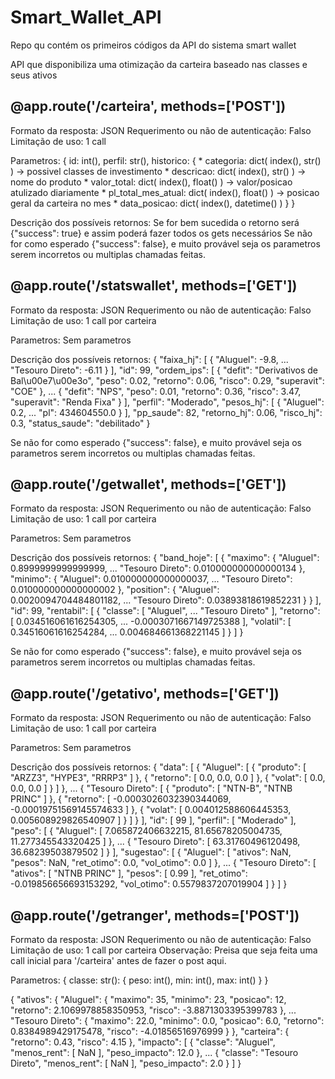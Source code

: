 # Smart_Wallet_API
Repo qu contém os primeiros códigos da API do sistema smart wallet

API que disponibiliza uma otimização da carteira baseado nas classes e seus ativos

## @app.route('/carteira', methods=['POST'])
Formato da resposta: JSON
Requerimento ou não de autenticação: Falso
Limitação de uso: 1 call

Parametros:
{
    id: int(),
    perfil: str(),
    historico: {
        * categoria: dict( index(), str() ) -> possivel classes de investimento
        * descricao: dict( index(), str() ) -> nome do produto
        * valor_total: dict( index(), float() ) -> valor/posicao atulizado diariamente
        * pl_total_mes_atual: dict( index(), float() ) -> posicao geral da carteira no mes
        * data_posicao: dict( index(), datetime() )
    }
}

Descrição dos possíveis retornos:
Se for bem sucedida o retorno será {"success": true} e assim poderá fazer todos os gets necessários
Se não for como esperado {"success": false}, e muito provável seja os parametros serem incorretos ou multiplas chamadas feitas.

## @app.route('/statswallet', methods=['GET'])
Formato da resposta: JSON
Requerimento ou não de autenticação: Falso
Limitação de uso: 1 call por carteira

Parametros:
Sem parametros

Descrição dos possíveis retornos:
{
  "faixa_hj": [
    {
      "Aluguel": -9.8,
      ...
      "Tesouro Direto": -6.11
    }
  ],
  "id": 99,
  "ordem_ips": [
    {
      "defit": "Derivativos de Bal\u00e7\u00e3o",
      "peso": 0.02,
      "retorno": 0.06,
      "risco": 0.29,
      "superavit": "COE"
    },
    ...
    {
      "defit": "NPS",
      "peso": 0.01,
      "retorno": 0.36,
      "risco": 3.47,
      "superavit": "Renda Fixa"
    }
  ],
  "perfil": "Moderado",
  "pesos_hj": [
    {
      "Aluguel": 0.2,
      ...
      "pl": 434604550.0
    }
  ],
  "pp_saude": 82,
  "retorno_hj": 0.06,
  "risco_hj": 0.3,
  "status_saude": "debilitado"
}

Se não for como esperado {"success": false}, e muito provável seja os parametros serem incorretos ou multiplas chamadas feitas.

## @app.route('/getwallet', methods=['GET'])
Formato da resposta: JSON
Requerimento ou não de autenticação: Falso
Limitação de uso: 1 call por carteira

Parametros:
Sem parametros

Descrição dos possíveis retornos:
{
  "band_hoje": [
    {
      "maximo": {
        "Aluguel": 0.8999999999999999,
        ...
        "Tesouro Direto": 0.010000000000000134
      },
      "minimo": {
        "Aluguel": 0.010000000000000037,
        ...
        "Tesouro Direto": 0.010000000000000002
      },
      "position": {
        "Aluguel": 0.0020094704484801182,
        ...
        "Tesouro Direto": 0.03893818619852231
      }
    }
  ],
  "id": 99,
  "rentabil": [
    {
      "classe": [
        "Aluguel",
        ...
        "Tesouro Direto"
      ],
      "retorno": [
        0.034516061616254305,
        ...
        -0.0003071667149725388
      ],
      "volatil": [
        0.34516061616254284,
        ...
        0.004684661368221145
      ]
    }
  ]
}

Se não for como esperado {"success": false}, e muito provável seja os parametros serem incorretos ou multiplas chamadas feitas.

## @app.route('/getativo', methods=['GET'])
Formato da resposta: JSON
Requerimento ou não de autenticação: Falso
Limitação de uso: 1 call por carteira

Parametros:
Sem parametros

Descrição dos possíveis retornos:
{
  "data": [
    {
      "Aluguel": [
        {
          "produto": [
            "ARZZ3",
            "HYPE3",
            "RRRP3"
          ]
        },
        {
          "retorno": [
            0.0,
            0.0,
            0.0
          ]
        },
        {
          "volat": [
            0.0,
            0.0,
            0.0
          ]
        }
      ]
    },
    ...
    {
      "Tesouro Direto": [
        {
          "produto": [
            "NTN-B",
            "NTNB PRINC"
          ]
        },
        {
          "retorno": [
            -0.0003026032390344069,
            -0.00019751569145574633
          ]
        },
        {
          "volat": [
            0.004012588606445353,
            0.005608929826540907
          ]
        }
      ]
    }
  ],
  "id": [
    99
  ],
  "perfil": [
    "Moderado"
  ],
  "peso": [
    {
      "Aluguel": [
        7.065872406632215,
        81.65678205004735,
        11.277345543320425
      ]
    },
    ...
    {
      "Tesouro Direto": [
        63.31760496120498,
        36.68239503879502
      ]
    }
  ],
  "sugestao": [
    {
      "Aluguel": [
        "ativos": NaN,
        "pesos": NaN,
        "ret_otimo": 0.0,
        "vol_otimo": 0.0
      ]
    },
    ...
    {
      "Tesouro Direto": [
        "ativos": [
        "NTNB PRINC"
        ],
        "pesos": [
            0.99
        ],
        "ret_otimo": -0.019856656693153292,
        "vol_otimo": 0.5579837207019904
      ]
    }
  ]
}

## @app.route('/getranger', methods=['POST'])
Formato da resposta: JSON
Requerimento ou não de autenticação: Falso
Limitação de uso: 1 call por carteira
Observação: Preisa que seja feita uma call inicial para '/carteira' antes de fazer o post aqui.

Parametros:
{
    classe: str(): {
        peso: int(),
        min: int(),
        max: int()
    }
}

{
  "ativos": {
    "Aluguel": {
      "maximo": 35,
      "minimo": 23,
      "posicao": 12,
      "retorno": 2.1069978858350953,
      "risco": -3.8871303395399783
    },
    ...
    "Tesouro Direto": {
      "maximo": 22.0,
      "minimo": 0.0,
      "posicao": 6.0,
      "retorno": 0.8384989429175478,
      "risco": -4.01856516976999
    }
  },
  "carteira": {
    "retorno": 0.43,
    "risco": 4.15
  },
  "impacto": [
    {
      "classe": "Aluguel",
      "menos_rent": [
        NaN
      ],
      "peso_impacto": 12.0
    },
    ...
    {
      "classe": "Tesouro Direto",
      "menos_rent": [
        NaN
      ],
      "peso_impacto": 2.0
    }
  ]
}


